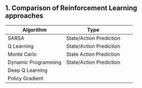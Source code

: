 
## 1. Comparison of Reinforcement Learning approaches

| Algorithm           | Type                    |     |     |
| ------------------- | ----------------------- | --- | --- |
| SARSA               | State/Action Prediction |     |     |
| Q Learning          | State/Action Prediction |     |     |
| Monte Carlo         | State Action Prediction |     |     |
| Dynamic Programming | State/Action Prediction |     |     |
| Deep Q Learning     |                         |     |     |
| Policy Gradient     |                         |     |     |




